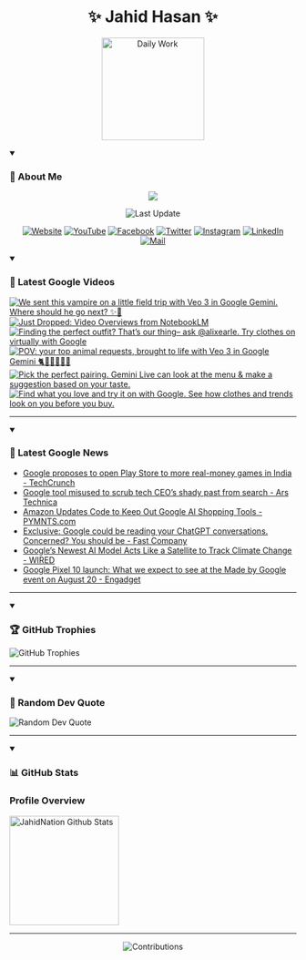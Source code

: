 <h1 align="center">✨ Jahid Hasan ✨</h1>
<p align="center">
  <img alt="Daily Work" height="180px" src="https://i.imgur.com/uhZdH9C.gif" />
</p>
<details open>
 <summary><h3>🌟 About Me</h3></summary>
<p align="center">
  <img src="https://readme-typing-svg.demolab.com/?lines=Even+if+I+fail,;I+have+to+finish,;What+I+started.;&font=Fira%20Code&center=true&width=500&height=50&color=00FF7F&vCenter=true&pause=1000&size=24" />
</p>

<p align="center">
  <img alt="Last Update" title="Last Update" src="https://img.shields.io/github/last-commit/jahidnation/jahidnation?logo=github&label=LAST+UPDATE&color=blueviolet&style=flat-square"/>
</p>

<p align="center">
  <a href="https://jahid.eu.org">
    <img alt="Website" title="Website" src="https://img.shields.io/badge/Website-000000?logo=Google-Chrome&logoColor=white&style=for-the-badge"/></a>
  <a href="https://youtube.com/@jahidnation">
    <img alt="YouTube" title="YouTube Channel" src="https://img.shields.io/badge/YouTube-FF0000?logo=YouTube&logoColor=white&style=for-the-badge"/></a>
  <a href="https://facebook.com/jahidnation">
    <img alt="Facebook" title="Facebook Page" src="https://img.shields.io/badge/Facebook-4267B2?logo=Facebook&logoColor=white&style=for-the-badge"/></a>
  <a href="https://twitter.com/jahidnation">
    <img alt="Twitter" title="Twitter Profile" src="https://img.shields.io/badge/X-000000?logo=x&logoColor=white&style=for-the-badge"/></a>
  <a href="https://instagram.com/jahidnation">
    <img alt="Instagram" title="Instagram Profile" src="https://img.shields.io/badge/Instagram-E4405F?logo=Instagram&logoColor=white&style=for-the-badge"/></a>
  <a href="https://linkedin.com/in/jahidnation">
    <img alt="LinkedIn" title="LinkedIn Profile" src="https://img.shields.io/badge/LinkedIn-0A66C2?logo=LinkedIn&logoColor=white&style=for-the-badge"/></a>
  <a href="https://mail.google.com/?hl=en&tf=cm&fs=1&to=mail@jahid.eu.org">
    <img alt="Mail" title="Mail Me" src="https://img.shields.io/badge/Email-D14836?logo=Gmail&logoColor=white&style=for-the-badge"/></a>
</p>

</details>

<details open>
 <summary><h3>🎥 Latest Google Videos</h3></summary>

<!-- BEGIN VID -->
<a href="https://www.youtube.com/shorts/ginZ07cydX8">
  <picture>
    <source media="(prefers-color-scheme: dark)" srcset="https://ytcards.demolab.com/?id=ginZ07cydX8&title=We+sent+this+vampire+on+a+little+field+trip+with+Veo+3+in+Google+Gemini.+Where+should+he+go+next%3F+%E2%9C%A8%F0%9F%A7%9B&lang=en&timestamp=1753810098&background_color=%230d1117&title_color=%23ffffff&stats_color=%23dedede&max_title_lines=1&width=250&border_radius=5&duration=31">
    <img src="https://ytcards.demolab.com/?id=ginZ07cydX8&title=We+sent+this+vampire+on+a+little+field+trip+with+Veo+3+in+Google+Gemini.+Where+should+he+go+next%3F+%E2%9C%A8%F0%9F%A7%9B&lang=en&timestamp=1753810098&background_color=%23ffffff&title_color=%2324292f&stats_color=%2357606a&max_title_lines=1&width=250&border_radius=5&duration=31" alt="We sent this vampire on a little field trip with Veo 3 in Google Gemini. Where should he go next? ✨🧛" title="We sent this vampire on a little field trip with Veo 3 in Google Gemini. Where should he go next? ✨🧛">
  </picture>
</a>
<a href="https://www.youtube.com/watch?v=KA_pExdDSUo">
  <picture>
    <source media="(prefers-color-scheme: dark)" srcset="https://ytcards.demolab.com/?id=KA_pExdDSUo&title=Just+Dropped%3A+Video+Overviews+from+NotebookLM&lang=en&timestamp=1753806590&background_color=%230d1117&title_color=%23ffffff&stats_color=%23dedede&max_title_lines=1&width=250&border_radius=5&duration=38">
    <img src="https://ytcards.demolab.com/?id=KA_pExdDSUo&title=Just+Dropped%3A+Video+Overviews+from+NotebookLM&lang=en&timestamp=1753806590&background_color=%23ffffff&title_color=%2324292f&stats_color=%2357606a&max_title_lines=1&width=250&border_radius=5&duration=38" alt="Just Dropped: Video Overviews from NotebookLM" title="Just Dropped: Video Overviews from NotebookLM">
  </picture>
</a>
<a href="https://www.youtube.com/shorts/7WMaGQUU0aQ">
  <picture>
    <source media="(prefers-color-scheme: dark)" srcset="https://ytcards.demolab.com/?id=7WMaGQUU0aQ&title=Finding+the+perfect+outfit%3F+That%E2%80%99s+our+thing%E2%80%93+ask+%40alixearle.+Try+clothes+on+virtually+with+Google&lang=en&timestamp=1753741592&background_color=%230d1117&title_color=%23ffffff&stats_color=%23dedede&max_title_lines=1&width=250&border_radius=5&duration=58">
    <img src="https://ytcards.demolab.com/?id=7WMaGQUU0aQ&title=Finding+the+perfect+outfit%3F+That%E2%80%99s+our+thing%E2%80%93+ask+%40alixearle.+Try+clothes+on+virtually+with+Google&lang=en&timestamp=1753741592&background_color=%23ffffff&title_color=%2324292f&stats_color=%2357606a&max_title_lines=1&width=250&border_radius=5&duration=58" alt="Finding the perfect outfit? That’s our thing– ask @alixearle. Try clothes on virtually with Google" title="Finding the perfect outfit? That’s our thing– ask @alixearle. Try clothes on virtually with Google">
  </picture>
</a>
<a href="https://www.youtube.com/shorts/6ZHPQk9J3z8">
  <picture>
    <source media="(prefers-color-scheme: dark)" srcset="https://ytcards.demolab.com/?id=6ZHPQk9J3z8&title=POV%3A+your+top+animal+requests%2C+brought+to+life+with+Veo+3+in+Google+Gemini+%F0%9F%90%88%F0%9F%90%98%F0%9F%90%B8%F0%9F%A6%96%F0%9F%90%92%F0%9F%A6%81&lang=en&timestamp=1753731503&background_color=%230d1117&title_color=%23ffffff&stats_color=%23dedede&max_title_lines=1&width=250&border_radius=5&duration=53">
    <img src="https://ytcards.demolab.com/?id=6ZHPQk9J3z8&title=POV%3A+your+top+animal+requests%2C+brought+to+life+with+Veo+3+in+Google+Gemini+%F0%9F%90%88%F0%9F%90%98%F0%9F%90%B8%F0%9F%A6%96%F0%9F%90%92%F0%9F%A6%81&lang=en&timestamp=1753731503&background_color=%23ffffff&title_color=%2324292f&stats_color=%2357606a&max_title_lines=1&width=250&border_radius=5&duration=53" alt="POV: your top animal requests, brought to life with Veo 3 in Google Gemini 🐈🐘🐸🦖🐒🦁" title="POV: your top animal requests, brought to life with Veo 3 in Google Gemini 🐈🐘🐸🦖🐒🦁">
  </picture>
</a>
<a href="https://www.youtube.com/shorts/RGiVGwCGDa0">
  <picture>
    <source media="(prefers-color-scheme: dark)" srcset="https://ytcards.demolab.com/?id=RGiVGwCGDa0&title=Pick+the+perfect+pairing.+Gemini+Live+can+look+at+the+menu+%26+make+a+suggestion+based+on+your+taste.&lang=en&timestamp=1753464860&background_color=%230d1117&title_color=%23ffffff&stats_color=%23dedede&max_title_lines=1&width=250&border_radius=5&duration=34">
    <img src="https://ytcards.demolab.com/?id=RGiVGwCGDa0&title=Pick+the+perfect+pairing.+Gemini+Live+can+look+at+the+menu+%26+make+a+suggestion+based+on+your+taste.&lang=en&timestamp=1753464860&background_color=%23ffffff&title_color=%2324292f&stats_color=%2357606a&max_title_lines=1&width=250&border_radius=5&duration=34" alt="Pick the perfect pairing. Gemini Live can look at the menu & make a suggestion based on your taste." title="Pick the perfect pairing. Gemini Live can look at the menu & make a suggestion based on your taste.">
  </picture>
</a>
<a href="https://www.youtube.com/shorts/fBMMev7_VUM">
  <picture>
    <source media="(prefers-color-scheme: dark)" srcset="https://ytcards.demolab.com/?id=fBMMev7_VUM&title=Find+what+you+love+and+try+it+on+with+Google.+See+how+clothes+and+trends+look+on+you+before+you+buy.&lang=en&timestamp=1753374942&background_color=%230d1117&title_color=%23ffffff&stats_color=%23dedede&max_title_lines=1&width=250&border_radius=5&duration=29">
    <img src="https://ytcards.demolab.com/?id=fBMMev7_VUM&title=Find+what+you+love+and+try+it+on+with+Google.+See+how+clothes+and+trends+look+on+you+before+you+buy.&lang=en&timestamp=1753374942&background_color=%23ffffff&title_color=%2324292f&stats_color=%2357606a&max_title_lines=1&width=250&border_radius=5&duration=29" alt="Find what you love and try it on with Google. See how clothes and trends look on you before you buy." title="Find what you love and try it on with Google. See how clothes and trends look on you before you buy.">
  </picture>
</a>
<!-- END VID -->

---

</details>

<details open>
 <summary><h3>📝 Latest Google News</h3></summary>

<!-- BLOG-POST-LIST:START -->
- [Google proposes to open Play Store to more real-money games in India - TechCrunch](https://news.google.com/rss/articles/CBMipgFBVV95cUxQTmhiT0xpMGRXcElXSDI0WHpWM0ZOUjJtcWcxaE9yYW56aE1KV3lkeU1ybEp6Q0ZHWGdka0R3UVI1WnFxeXllQlc1cjROY0hGaHk3UGlLTHVMaUdlX1FXd1lISG5xOTFTNE1zYVhwTFFEZ2FPM2pSRlUyU2p1ME44QWo4QWpXNW1aa3NTcjBMVjdJeHRuZlhjMjhPcTBXRWNpNVF2QUt3?oc=5)
- [Google tool misused to scrub tech CEO’s shady past from search - Ars Technica](https://news.google.com/rss/articles/CBMipAFBVV95cUxPd1lPbnR2WEFPbktNaVdpUXUyajdocGZJTmpkUHN1bGl3Y1dyT2hLNHhYckh2a3lvQ1I1WFh6alp0UVFNdUtRYXhlbm9FanRmcmtRUHZ1N2swRmpPZXlzQVJuVmcwQl9oc0hObTJmc015T1ZVTGFoNkk3UHZ2b2szdlFucEtUNkJtTFRDT1drUXdYeklXRXA1V2xuaGhkZ2RpVHh4Rw?oc=5)
- [Amazon Updates Code to Keep Out Google AI Shopping Tools - PYMNTS.com](https://news.google.com/rss/articles/CBMisAFBVV95cUxPN3I4VXNiMnBQTnczVUpvTmF2SnRiSGE0V0JWT0RXZVdxc0lMcHRhSktObVVCQ2N6MGdTMEFqcllmTVlJeWdnazRwdGVzbFkxSko1U29TREc1dVNfZXB2VXNkUllxc0tiS1c4ZFM5SXBjaWMzR0hzd2hrS21wU1llV1AyNms4VThuWTNVSUZNNEpINmtxb2p6eThibkE0Sy1wT3AzSzZiX0VJcWVjVEJmUg?oc=5)
- [Exclusive: Google could be reading your ChatGPT conversations. Concerned? You should be - Fast Company](https://news.google.com/rss/articles/CBMif0FVX3lxTE56OUlMdjZXOVQtTXZfUENiSnBwX2hlMEtMTG9mRHRDZTVteVlzYnExSXN6ZW1SUldORDJWdTFXc3l2VmUxR252TDhYQVVWNFF2V25IeXJJUlpQeUR0MEtfcGVNdzlYOUJtZHVrZUVROW0zbW15LWY3clVsSEN3OEU?oc=5)
- [Google’s Newest AI Model Acts Like a Satellite to Track Climate Change - WIRED](https://news.google.com/rss/articles/CBMinwFBVV95cUxPY21UbGstbEZ5MGZPX2Jnd0RySUhxWUxpcFhTTTUtUm9sbEFNdnRfNnI1UmpIUWZIcEJpcEhmZHBrUFRIclRRZXBWQjJMaGNKYjZzZFgxaUMwLWR3ZHdVT192TUs1dHlwT2k2dV9NRW5aRnBiRm1QV2JlMWQ4UFBONUdUeU50UmhSUDhYVlk5OE40Uk44Z01pQlE5eFJZZTQ?oc=5)
- [Google Pixel 10 launch: What we expect to see at the Made by Google event on August 20 - Engadget](https://news.google.com/rss/articles/CBMi3AFBVV95cUxOMDZSc0FxcDNwVUdQY0dkb09LWDMzRnFDYnJ1OU9sMTVjQ3VGSW5vdkIzQTdyclpNMG5UU0Y5SUNKdWpwRTQ1U1p2OXRXVG80dHo0ZzFVcTYyUGM5VlVIUlBJekxYaHhYV2dnRkdqSVBjSnphUjBVWlNIYndVRi1xVnZtSFdFaWFpbnFYRUhhNVhWdlZablFSY2FCdUhuS1BwT01uTi1maFNfOHZpUERXMWo0UU11NE11TXdwU2ZWSnU4SjdwY3Uzbmp4SmpmVFNrVzFIOUVYdDRkV1dy?oc=5)
<!-- BLOG-POST-LIST:END -->

---

</details>

<details open>
 <summary><h3>🏆 GitHub Trophies</h3></summary>

<img alt="GitHub Trophies" title="GitHub Trophies" src="https://github-profile-trophy.vercel.app/?username=jahidnation&column=8&theme=gruvbox&no-frame=true"/>

---

</details>

<details open>
 <summary><h3>💬 Random Dev Quote</h3></summary>

<img alt="Random Dev Quote" title="Random Dev Quote" src="https://quotes-github-readme.vercel.app/api?type=horizontal&theme=radical"/>

---

</details>

<details open> 
  <summary><h3>📊 GitHub Stats</h3></summary>

  <h3>Profile Overview</h3>
  <p>
  <img alt="JahidNation Github Stats" src="https://denvercoder1-github-readme-stats.vercel.app/api/?username=jahidnation&show_icons=true&include_all_commits=true&count_private=true&theme=react&hide_border=true&bg_color=1F222E&title_color=F85D7F&icon_color=F8D866" height="192px"/>
  </p>

---

<p align="center">
<img alt="Contributions" title="Contributions" src="https://github.com/jahidnation/jahidnation/blob/contributions/snake.svg"/>
</p>
